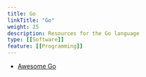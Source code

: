 ```yaml
---
title: Go
linkTitle: "Go"
weight: 25
description: Resources for the Go language
type: [[Software]]
feature: [[Programming]]
---
```


* [Awesome Go](https://awesome-go.com/)
